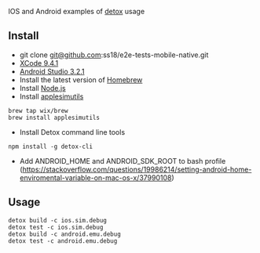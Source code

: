 IOS and Android examples of [detox](https://github.com/wix/Detox) usage

## Install
 - git clone git@github.com:ss18/e2e-tests-mobile-native.git
 - [XCode 9.4.1](https://developer.apple.com/services-account/download?path=/Developer_Tools/Xcode_9.4.1/Xcode_9.4.1.xip)
 - [Android Studio 3.2.1](https://developer.android.com/studio/)
 - Install the latest version of [Homebrew](https://brew.sh/)
 - Install [Node.js](https://nodejs.org/en/)
 - Install [applesimutils](https://github.com/wix/AppleSimulatorUtils)
```
brew tap wix/brew
brew install applesimutils
```
- Install Detox command line tools
```
npm install -g detox-cli
```
 - Add ANDROID_HOME and ANDROID_SDK_ROOT to bash profile (https://stackoverflow.com/questions/19986214/setting-android-home-enviromental-variable-on-mac-os-x/37990108)

## Usage
```
detox build -c ios.sim.debug
detox test -c ios.sim.debug
detox build -c android.emu.debug
detox test -c android.emu.debug
```

